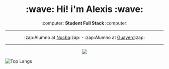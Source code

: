 <h1 align="center"><b>:wave: Hi! i'm Alexis :wave:</b></h1>
<p align="center">:computer: <b>Student Full Stack </b> :computer:</p>
<hr>
<p align="center">
:zap:Alumno at <a href="https://github.com/nucba">Nucba</a>:zap: - :zap:Alumno at <a href="https://github.com/guayerd">Guayerd</a>:zap:
</p>
<hr/>
<p align="center"><img src="https://github-readme-stats.vercel.app/api?username=alexiszarahttps&&show_icons=true&title_color=00fa9a&icon_color=00c87b&text_color=00fa9a&bg_color=191919&count_private=true"></p>

![Top Langs](https://github-readme-stats.vercel.app/api/top-langs/?username=alexiszarahttps&bg_color=000000&text_color=FFFFFF&title_color=159E4A&langs_count=10&card_width=1000&layout=compact)
